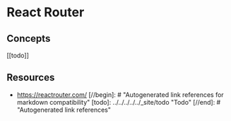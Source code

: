 # React Router

## Concepts

[[todo]]

## Resources

- https://reactrouter.com/
[//begin]: # "Autogenerated link references for markdown compatibility"
[todo]: ../../../../../_site/todo "Todo"
[//end]: # "Autogenerated link references"
